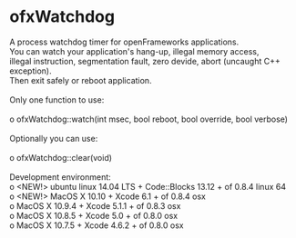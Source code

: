 ofxWatchdog
===========

A process watchdog timer for openFrameworks applications.<br/>
You can watch your application's hang-up, illegal memory access,<br/>
illegal instruction, segmentation fault, zero devide, abort (uncaught C++ exception).<br/>
Then exit safely or reboot application.<br/>
<br/>
Only one function to use:<br/>
<br/>
o ofxWatchdog::watch(int msec, bool reboot, bool override, bool verbose)<br/>
<br/>
Optionally you can use:<br/>
<br/>
o ofxWatchdog::clear(void)<br/>
<br/>
Development environment:<br/>
o &lt;NEW!> ubuntu linux 14.04 LTS + Code::Blocks 13.12 + of 0.8.4 linux 64<br/>
o &lt;NEW!> MacOS X 10.10 + Xcode 6.1 + of 0.8.4 osx<br/>
o MacOS X 10.9.4 + Xcode 5.1.1 + of 0.8.3 osx<br/>
o MacOS X 10.8.5 + Xcode 5.0 + of 0.8.0 osx<br/>
o MacOS X 10.7.5 + Xcode 4.6.2 + of 0.8.0 osx<br/>
